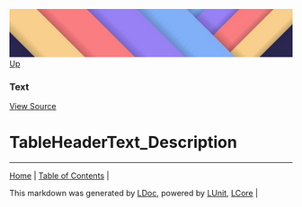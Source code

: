 ![](../Content/LDoc-banner-small.png "")
[Up](Text.md)
### Text
[View Source](Text.md)
# TableHeaderText_Description
---

[Home](../../README.md) | [Table of Contents](../../TableOfContents.md) | 


This markdown was generated by [LDoc](https://github.com/CodeSingularity/LDoc), powered by [LUnit](https://github.com/CodeSingularity/LUnit), [LCore](https://github.com/CodeSingularity/LCore) | 

